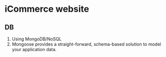 # iCommerce website

## DB
1. Using MongoDB/NoSQL
2. Mongoose provides a straight-forward, schema-based solution to model your application data.